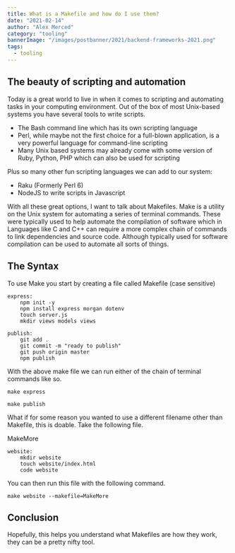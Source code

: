```yaml
---
title: What is a Makefile and how do I use them?
date: "2021-02-14"
author: "Alex Merced"
category: "tooling"
bannerImage: "/images/postbanner/2021/backend-frameworks-2021.png"
tags:
  - tooling
---
```


## The beauty of scripting and automation

Today is a great world to live in when it comes to scripting and automating tasks in your computing environment. Out of the box of most Unix-based systems you have several tools to write scripts.

- The Bash command line which has its own scripting language
- Perl, while maybe not the first choice for a full-blown application, is a very powerful language for command-line scripting
- Many Unix based systems may already come with some version of Ruby, Python, PHP which can also be used for scripting

Plus so many other fun scripting languages we can add to our system:

- Raku (Formerly Perl 6)
- NodeJS to write scripts in Javascript

With all these great options, I want to talk about Makefiles. Make is a utility on the Unix system for automating a series of terminal commands. These were typically used to help automate the compilation of software which in Languages like C and C++ can require a more complex chain of commands to link dependencies and source code. Although typically used for software compilation can be used to automate all sorts of things.

## The Syntax

To use Make you start by creating a file called Makefile (case sensitive)

```
express:
    npm init -y
    npm install express morgan dotenv
    touch server.js
    mkdir views models views

publish:
    git add .
    git commit -m "ready to publish"
    git push origin master
    npm publish
```

With the above make file we can run either of the chain of terminal commands like so.

`make express`

`make publish`

What if for some reason you wanted to use a different filename other than Makefile, this is doable. Take the following file.

MakeMore

```
website:
    mkdir website
    touch website/index.html
    code website
```

You can then run this file with the following command.

`make website --makefile=MakeMore`

## Conclusion

Hopefully, this helps you understand what Makefiles are how they work, they can be a pretty nifty tool.

